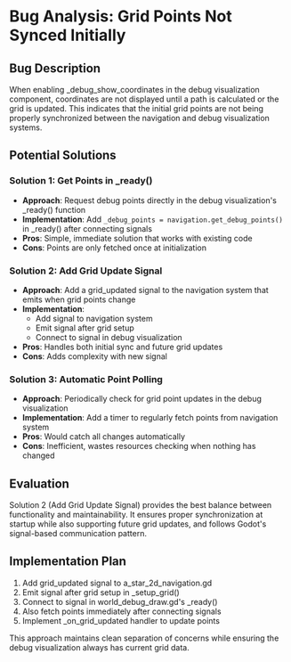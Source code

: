 # Bug Analysis: Grid Points Not Synced Initially

## Bug Description
When enabling _debug_show_coordinates in the debug visualization component, coordinates are not displayed until a path is calculated or the grid is updated. This indicates that the initial grid points are not being properly synchronized between the navigation and debug visualization systems.

## Potential Solutions

### Solution 1: Get Points in _ready()
- **Approach**: Request debug points directly in the debug visualization's _ready() function
- **Implementation**: Add `_debug_points = navigation.get_debug_points()` in _ready() after connecting signals
- **Pros**: Simple, immediate solution that works with existing code
- **Cons**: Points are only fetched once at initialization

### Solution 2: Add Grid Update Signal
- **Approach**: Add a grid_updated signal to the navigation system that emits when grid points change
- **Implementation**: 
  - Add signal to navigation system
  - Emit signal after grid setup
  - Connect to signal in debug visualization
- **Pros**: Handles both initial sync and future grid updates
- **Cons**: Adds complexity with new signal

### Solution 3: Automatic Point Polling
- **Approach**: Periodically check for grid point updates in the debug visualization
- **Implementation**: Add a timer to regularly fetch points from navigation system
- **Pros**: Would catch all changes automatically
- **Cons**: Inefficient, wastes resources checking when nothing has changed

## Evaluation
Solution 2 (Add Grid Update Signal) provides the best balance between functionality and maintainability. It ensures proper synchronization at startup while also supporting future grid updates, and follows Godot's signal-based communication pattern.

## Implementation Plan
1. Add grid_updated signal to a_star_2d_navigation.gd
2. Emit signal after grid setup in _setup_grid()
3. Connect to signal in world_debug_draw.gd's _ready()
4. Also fetch points immediately after connecting signals
5. Implement _on_grid_updated handler to update points

This approach maintains clean separation of concerns while ensuring the debug visualization always has current grid data.